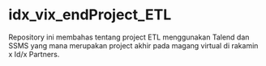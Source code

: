 # idx_vix_endProject_ETL
Repository ini membahas tentang project ETL menggunakan Talend dan SSMS yang mana merupakan project akhir pada magang virtual di rakamin x Id/x Partners.
